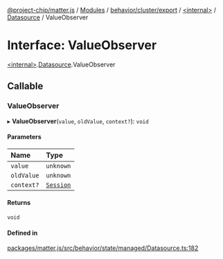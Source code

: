 [@project-chip/matter.js](../README.md) / [Modules](../modules.md) / [behavior/cluster/export](../modules/behavior_cluster_export.md) / [\<internal\>](../modules/behavior_cluster_export._internal_.md) / [Datasource](../modules/behavior_cluster_export._internal_.Datasource.md) / ValueObserver

# Interface: ValueObserver

[\<internal\>](../modules/behavior_cluster_export._internal_.md).[Datasource](../modules/behavior_cluster_export._internal_.Datasource.md).ValueObserver

## Callable

### ValueObserver

▸ **ValueObserver**(`value`, `oldValue`, `context?`): `void`

#### Parameters

| Name | Type |
| :------ | :------ |
| `value` | `unknown` |
| `oldValue` | `unknown` |
| `context?` | [`Session`](behavior_cluster_export._internal_.Session.md) |

#### Returns

`void`

#### Defined in

[packages/matter.js/src/behavior/state/managed/Datasource.ts:182](https://github.com/project-chip/matter.js/blob/558e12c94a201592c28c7bc0743705360b3e5ca6/packages/matter.js/src/behavior/state/managed/Datasource.ts#L182)
